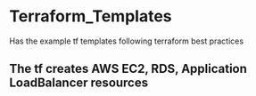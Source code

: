 # Terraform_Templates
Has the example tf templates following terraform best practices

## The tf creates AWS EC2, RDS, Application LoadBalancer resources 
